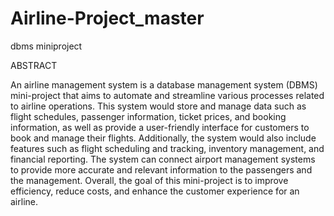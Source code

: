 # Airline-Project_master
dbms miniproject

ABSTRACT 

An airline management system is a database management system (DBMS) mini-project that aims to automate and streamline various processes related to airline operations. This system would store and manage data such as flight schedules, passenger information, ticket prices, and booking information, as well as provide a user-friendly interface for customers to book and manage their flights. Additionally, the system would also include features such as flight scheduling and tracking, inventory management, and financial reporting. The system can connect airport management systems to provide more accurate and relevant information to the passengers and the management.
Overall, the goal of this mini-project is to improve efficiency, reduce costs, and enhance the customer experience for an airline.

